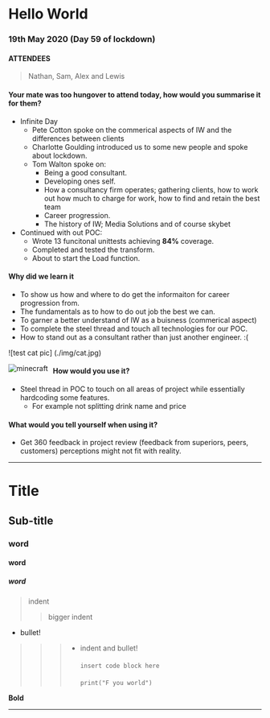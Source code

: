 ﻿# Hello World

> 

### 19th May 2020 (Day 59 of lockdown)

#### ATTENDEES
> Nathan, Sam, Alex and Lewis
#### Your mate was too hungover to attend today, how would you summarise it for them?
* Infinite Day 
    * Pete Cotton spoke on the commerical aspects of IW and the differences between clients
    * Charlotte Goulding introduced us to some new people and spoke about lockdown.
    * Tom Walton spoke on:
        * Being a good consultant. 
        * Developing ones self.
        * How a consultancy firm operates; gathering clients, how to work out how much to charge for work, how to find and retain the best team
        * Career progression.
        * The history of IW; Media Solutions and of course skybet
* Continued with out POC:
    * Wrote 13 funcitonal unittests achieving **84%** coverage.
    * Completed and tested the transform. 
    * About to start the Load function. 
        
####  Why did we learn it
* To show us how and where to do get the informaiton for career progression from.
* The fundamentals as to how to do out job the best we can.
* To garner a better understand of IW as a buisness (commerical aspect)
* To complete the steel thread and touch all technologies for our POC.
* How to stand out as a consultant rather than just another engineer. :(


![test cat pic] (./img/cat.jpg)

<img src="mc.png"
     alt="minecraft"
     style="float: left; margin-right: 10px;" />

#### How would you use it?
* Steel thread in POC to touch on all areas of project while essentially hardcoding some features.
    * For example not splitting drink name and price

#### What would you tell yourself when using  it?
* Get 360 feedback in project review (feedback from superiors, peers, customers) perceptions might not fit with reality.

_____________________________
# Title
## Sub-title
### word
#### word
##### word
> indent
>> bigger indent 
* bullet!
>>>* indent and bullet!</br></br>
`insert code block here`</br></br>
`print("F you world")`

**Bold**
______________________________